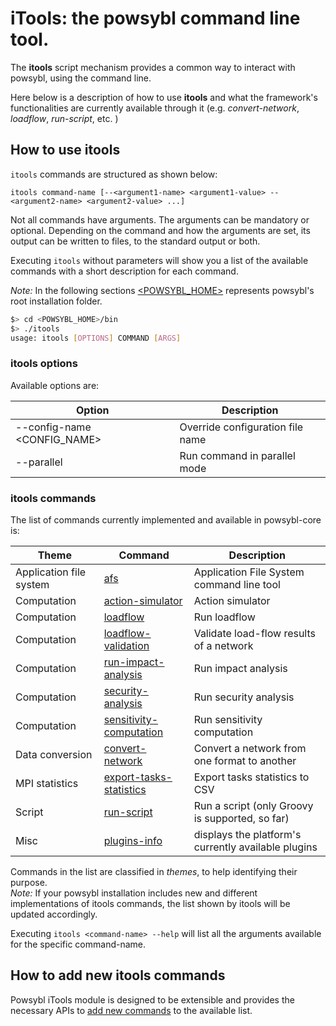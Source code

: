 ﻿# iTools: the powsybl command line tool.

The **itools** script mechanism provides a common way to interact with powsybl, using the command line.

Here below is a description of how to use **itools** and what the framework's functionalities are currently available through it (e.g. *convert-network*, *loadflow*, *run-script*, etc. )

## How to use itools

`itools` commands are structured as shown below:

```
itools command-name [--<argument1-name> <argument1-value> --<argument2-name> <argument2-value> ...]
```

Not all commands have arguments. The arguments can be mandatory or optional.
Depending on the command and how the arguments are set, its output can be written to files, to the standard output or both.

Executing `itools` without parameters will show you a list of the available commands with a short description for each command.

*Note:* In the following sections [\<POWSYBL_HOME\>](../configuration/directoryList.md) represents powsybl's root installation folder.  
 
```bash
$> cd <POWSYBL_HOME>/bin
$> ./itools
usage: itools [OPTIONS] COMMAND [ARGS]
```

### itools options
Available options are:

| Option | Description |
| ------ | ----------- |
| --config-name <CONFIG_NAME> | Override configuration file name| 
| --parallel | Run command in parallel mode 

### itools commands
The list of commands currently implemented and available in powsybl-core is:  
  
| Theme | Command | Description |
| ----- | ------- | ----------- |
| Application file system | [afs](afs.md) | Application File System command line tool |
| Computation | [action-simulator](action-simulator.md) | Action simulator |
| Computation | [loadflow](loadflow.md) | Run loadflow |
| Computation | [loadflow-validation](loadflow-validation.md) | Validate load-flow results of a network |
| Computation | [run-impact-analysis](run-impact-analysis.md) | Run impact analysis |
| Computation | [security-analysis](security-analysis.md) | Run security analysis |
| Computation | [sensitivity-computation](sensitivity.md) | Run sensitivity computation |
| Data conversion | [convert-network](convert-network.md) | Convert a network from one format to another |
| MPI statistics | [export-tasks-statistics](export-tasks-statistics.md) | Export tasks statistics to CSV |
| Script | [run-script](run-script.md) | Run a script (only Groovy is supported, so far) |
| Misc | [plugins-info](plugins-info.md) | displays the platform's currently available plugins |

Commands in the list are classified in *themes*, to help identifying their purpose.  
*Note:* If your powsybl installation includes new and different implementations of itools commands, the list shown by itools will be updated accordingly. 

Executing `itools <command-name> --help` will list all the arguments available for the specific command-name.


## How to add new itools commands

Powsybl iTools module is designed to be extensible and provides the necessary APIs to [add new commands](../tutorials/itools/howto-extend-itools.md) to the available list.

